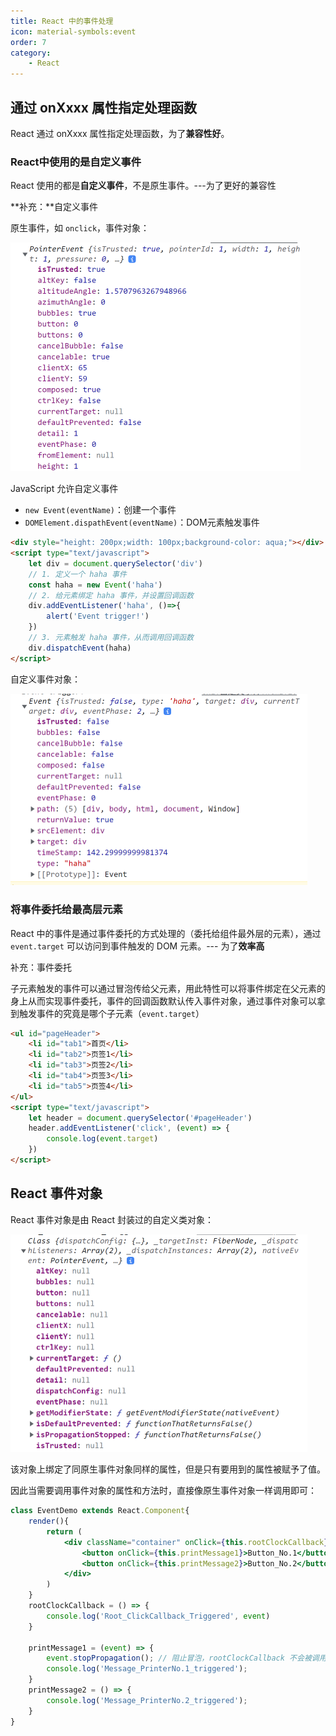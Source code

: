 ```yaml
---
title: React 中的事件处理
icon: material-symbols:event
order: 7
category:
    - React
---
```


## 通过 onXxxx 属性指定处理函数

 React 通过 onXxxx 属性指定处理函数，为了**兼容性好**。

### React中使用的是自定义事件

React 使用的都是**自定义事件**，不是原生事件。---为了更好的兼容性

**补充：**自定义事件

原生事件，如 `onclick`，事件对象：

<img src="../../../../../.vuepress/public/assets/images/web/framework/react/base/image-20220214200918092.png" alt="image-20220214200918092" style="zoom: 50%;" />

JavaScript 允许自定义事件

- `new Event(eventName)`：创建一个事件
- `DOMElement.dispathEvent(eventName)`：DOM元素触发事件

````html
<div style="height: 200px;width: 100px;background-color: aqua;"></div>
<script type="text/javascript">
    let div = document.querySelector('div')
    // 1. 定义一个 haha 事件
    const haha = new Event('haha')
    // 2. 给元素绑定 haha 事件，并设置回调函数
    div.addEventListener('haha', ()=>{
        alert('Event trigger!')
    })
    // 3. 元素触发 haha 事件，从而调用回调函数
    div.dispatchEvent(haha)
</script>
````

自定义事件对象：

<img src="../../../../../.vuepress/public/assets/images/web/framework/react/base/image-20220214201030133.png" alt="image-20220214201030133" style="zoom:50%;" />

### 将事件委托给最高层元素

React 中的事件是通过事件委托的方式处理的（委托给组件最外层的元素），通过 `event.target` 可以访问到事件触发的 DOM 元素。--- 为了**效率高**

补充：事件委托

子元素触发的事件可以通过冒泡传给父元素，用此特性可以将事件绑定在父元素的身上从而实现事件委托，事件的回调函数默认传入事件对象，通过事件对象可以拿到触发事件的究竟是哪个子元素（`event.target`）

````html
<ul id="pageHeader">
    <li id="tab1">首页</li>
    <li id="tab2">页签1</li>
    <li id="tab3">页签2</li>
    <li id="tab4">页签3</li>
    <li id="tab5">页签4</li>
</ul>
<script type="text/javascript">
    let header = document.querySelector('#pageHeader')
    header.addEventListener('click', (event) => {
        console.log(event.target)
    })
</script>
````

## React 事件对象

React 事件对象是由 React 封装过的自定义类对象：

<img src="../../../../../.vuepress/public/assets/images/web/framework/react/base/image-20220214205540806.png" alt="image-20220214205540806" style="zoom: 50%;" />

该对象上绑定了同原生事件对象同样的属性，但是只有要用到的属性被赋予了值。

因此当需要调用事件对象的属性和方法时，直接像原生事件对象一样调用即可：

````jsx
class EventDemo extends React.Component{
    render(){
        return (
            <div className="container" onClick={this.rootClockCallback}>
                <button onClick={this.printMessage1}>Button_No.1</button>
                <button onClick={this.printMessage2}>Button_No.2</button>
            </div>
        )
    }
    rootClockCallback = () => {
        console.log('Root_ClickCallback_Triggered', event)
    }
    
    printMessage1 = (event) => {
        event.stopPropagation(); // 阻止冒泡，rootClockCallback 不会被调用
        console.log('Message_PrinterNo.1_triggered');
    }
    printMessage2 = () => {
        console.log('Message_PrinterNo.2_triggered');
    }
}
````